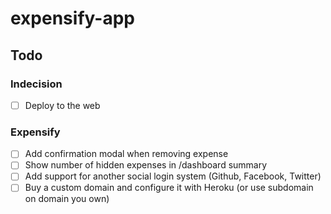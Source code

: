 # expensify-app

## Todo

### Indecision

- [ ] Deploy to the web

### Expensify

- [ ] Add confirmation modal when removing expense
- [ ] Show number of hidden expenses in /dashboard summary
- [ ] Add support for another social login system (Github, Facebook, Twitter)
- [ ] Buy a custom domain and configure it with Heroku (or use subdomain on domain you own)
